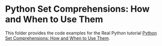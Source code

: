 # Python Set Comprehensions: How and When to Use Them

This folder provides the code examples for the Real Python tutorial [Python Set Comprehensions: How and When to Use Them](https://realpython.com/python-set-comprehension/).
